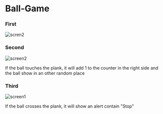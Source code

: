 # Ball-Game
<h3 align=left> First </h3>

![scren2](https://user-images.githubusercontent.com/99347559/231083701-6f297d4e-50c4-45cc-a434-bbd72a95e29d.png)

<h3 align=left> Second </h3>

![screen2](https://user-images.githubusercontent.com/99347559/231084061-a3695ea3-471a-42d8-9fcd-1edd516b3b12.png)
<p> If the ball touches the plank, it will add 1 to the counter in the right side and the ball show in an other random place </p>

<h3 align=left> Third </h3>

![screen1](https://user-images.githubusercontent.com/99347559/231083952-7b51b711-b017-4c77-a938-041b08b1c422.png)
<p> If the ball crosses the plank, it will show an alert contain "Stop" </p>
